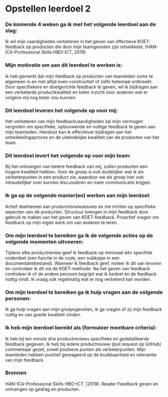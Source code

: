 # Opstellen leerdoel 2

### De komende 4 weken ga ik met het volgende leerdoel aan de slag:

Ik wil mijn vaardigheden verbeteren in het geven van effectieve KOET-feedback op producten die door mijn teamgenoten zijn ontwikkeld. (HAN-ICA-Professional Skills HBO-ICT, 2019)

### Mijn motivatie om aan dit leerdoel te werken is:

Ik heb gemerkt dat mijn feedback op producten van teamleden soms te algemeen is en niet altijd even constructief of zelfs helemaal ontbreekt. Door specifiekere en doelgerichte feedback te geven, wil ik bijdragen aan een verbeterde productkwaliteit en beter inzicht voor anderen wat er volgens mij nog beter zou kunnen.

### Dit leerdoel leveren het volgende op voor mij:

Het verbeteren van mijn feedbackvaardigheden zal mijn vermogen vergroten om specifieke, opbouwende en nuttige feedback te geven aan mijn teamleden. Hierdoor kan ik effectiever bijdragen aan het ontwikkelingsproces en de uiteindelijke kwaliteit van de producten van het team.

### Dit leerdoel levert het volgende op voor mijn team:

Bij het ontvangen van betere feedback van mij, zullen producten een hogere kwaliteit hebben. Voor de groep is ook duidelijker wat ik als verbeterpunten in een product zie, waardoor we als groep hier ook inhoudelijker over kunnen discussiëren en meer communicatie krijgen.

### Ik ga op de volgende manier(en) werken aan mijn leerdoel:

Actief deelnemen aan productreviewsessies en me richten op specifieke aspecten van de producten.
Structuur brengen in mijn feedback door gebruik te maken van het geven van KOET-feedback.
Proactief vragen om feedback op mijn eigen werk om van anderen te leren.

### Om mijn leerdoel te bereiken ga ik de volgende acties op de volgende momenten uitvoeren:

Tijdens elke productreview geef ik feedback op minimaal één specifiek onderdeel (een functie in de code, een subkopje in een documentatiebestand).
Wanneer ik feedback geef, noteer ik dit van tevoren en controleer ik dit via de KOET-methode.
Na het geven van feedback controleer ik of de andere persoon begrijpt wat ik bedoel en de feedback nuttig vindt. Ik vraag ook regelmatig wat er nog verbeterd kan worden.

### Om mijn leerdoel te bereiken ga ik hulp vragen aan de volgende personen:

Ik ga hulp vragen aan mijn groepsgenoten, ik ga vragen of zij mijn feedback nuttig en van goede kwaliteit vinden.

### Ik heb mijn leerdoel bereikt als (formuleer meetbare criteria):

Ik heb bij ten minste drie productreviews specifieke en gedetailleerde feedback gegeven.
Ik heb bij iedere productreview (pull request op GitHub) commentaar gezet, zowel positieve punten als verbeterpunten.
Mijn teamleden hebben positief gereageerd op de bruikbaarheid en relevantie van mijn feedback.

### Bronnen 
HAN-ICA-Professional Skills HBO-ICT. (2019). Reader Feedback geven en ontvangen op gedrag en producten.